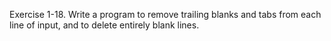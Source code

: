 Exercise 1-18. Write a program to remove trailing blanks and tabs from each line of input,
and to delete entirely blank lines.